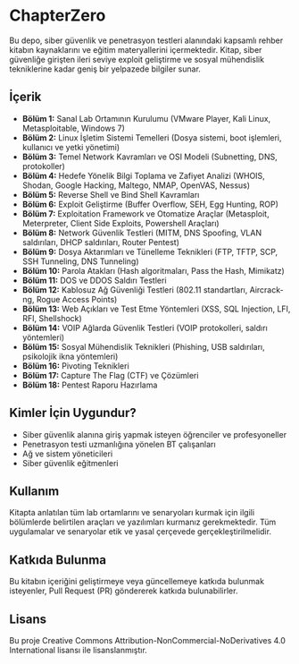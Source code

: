 # ChapterZero

Bu depo, siber güvenlik ve penetrasyon testleri alanındaki kapsamlı rehber kitabın kaynaklarını ve eğitim materyallerini içermektedir. Kitap, siber güvenliğe girişten ileri seviye exploit geliştirme ve sosyal mühendislik tekniklerine kadar geniş bir yelpazede bilgiler sunar.

## İçerik

- **Bölüm 1:** Sanal Lab Ortamının Kurulumu (VMware Player, Kali Linux, Metasploitable, Windows 7)
- **Bölüm 2:** Linux İşletim Sistemi Temelleri (Dosya sistemi, boot işlemleri, kullanıcı ve yetki yönetimi)
- **Bölüm 3:** Temel Network Kavramları ve OSI Modeli (Subnetting, DNS, protokoller)
- **Bölüm 4:** Hedefe Yönelik Bilgi Toplama ve Zafiyet Analizi (WHOIS, Shodan, Google Hacking, Maltego, NMAP, OpenVAS, Nessus)
- **Bölüm 5:** Reverse Shell ve Bind Shell Kavramları
- **Bölüm 6:** Exploit Geliştirme (Buffer Overflow, SEH, Egg Hunting, ROP)
- **Bölüm 7:** Exploitation Framework ve Otomatize Araçlar (Metasploit, Meterpreter, Client Side Exploits, Powershell Araçları)
- **Bölüm 8:** Network Güvenlik Testleri (MITM, DNS Spoofing, VLAN saldırıları, DHCP saldırıları, Router Pentest)
- **Bölüm 9:** Dosya Aktarımları ve Tünelleme Teknikleri (FTP, TFTP, SCP, SSH Tunneling, DNS Tunneling)
- **Bölüm 10:** Parola Atakları (Hash algoritmaları, Pass the Hash, Mimikatz)
- **Bölüm 11:** DOS ve DDOS Saldırı Testleri
- **Bölüm 12:** Kablosuz Ağ Güvenliği Testleri (802.11 standartları, Aircrack-ng, Rogue Access Points)
- **Bölüm 13:** Web Açıkları ve Test Etme Yöntemleri (XSS, SQL Injection, LFI, RFI, Shellshock)
- **Bölüm 14:** VOIP Ağlarda Güvenlik Testleri (VOIP protokolleri, saldırı yöntemleri)
- **Bölüm 15:** Sosyal Mühendislik Teknikleri (Phishing, USB saldırıları, psikolojik ikna yöntemleri)
- **Bölüm 16:** Pivoting Teknikleri
- **Bölüm 17:** Capture The Flag (CTF) ve Çözümleri
- **Bölüm 18:** Pentest Raporu Hazırlama

## Kimler İçin Uygundur?

- Siber güvenlik alanına giriş yapmak isteyen öğrenciler ve profesyoneller
- Penetrasyon testi uzmanlığına yönelen BT çalışanları
- Ağ ve sistem yöneticileri
- Siber güvenlik eğitmenleri

## Kullanım

Kitapta anlatılan tüm lab ortamlarını ve senaryoları kurmak için ilgili bölümlerde belirtilen araçları ve yazılımları kurmanız gerekmektedir. Tüm uygulamalar ve senaryolar etik ve yasal çerçevede gerçekleştirilmelidir.

## Katkıda Bulunma

Bu kitabın içeriğini geliştirmeye veya güncellemeye katkıda bulunmak isteyenler, Pull Request (PR) göndererek katkıda bulunabilirler.

## Lisans

Bu proje Creative Commons Attribution-NonCommercial-NoDerivatives 4.0 International lisansı ile lisanslanmıştır.